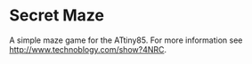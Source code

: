 # Secret Maze
A simple maze game for the ATtiny85.
For more information see http://www.technoblogy.com/show?4NRC.
